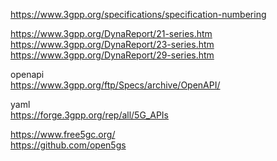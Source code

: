 https://www.3gpp.org/specifications/specification-numbering  

https://www.3gpp.org/DynaReport/21-series.htm  
https://www.3gpp.org/DynaReport/23-series.htm  
https://www.3gpp.org/DynaReport/29-series.htm  

openapi  
https://www.3gpp.org/ftp/Specs/archive/OpenAPI/  

yaml  
https://forge.3gpp.org/rep/all/5G_APIs  


https://www.free5gc.org/  
https://github.com/open5gs  
